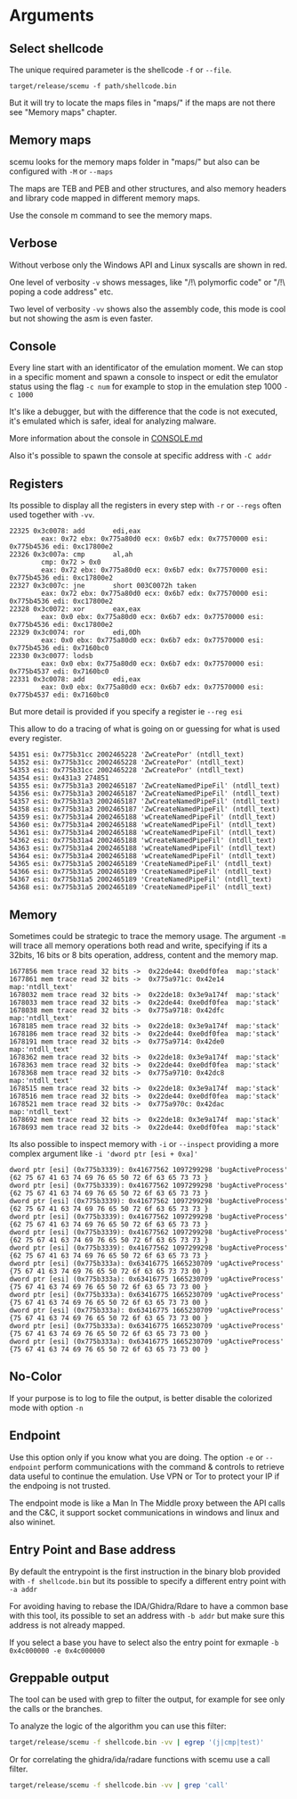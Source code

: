 
# Arguments 


## Select shellcode 

The unique required parameter is the shellcode `-f` or `--file`.

```
target/release/scemu -f path/shellcode.bin
```

But it will try to locate the maps files in "maps/" if the maps are not there see "Memory maps" chapter.


## Memory maps

scemu looks for the memory maps folder in "maps/"  but also can be configured with `-M` or `--maps` 

The maps are TEB and PEB and other structures, and also memory headers and library code mapped in different memory maps.

Use the console m command to see the memory maps.

## Verbose

Without verbose only the Windows API and Linux syscalls are shown in red.

One level of verbosity `-v` shows messages, like "/!\ polymorfic code" or "/!\ poping a code address" etc.

Two level of verbosity `-vv` shows also the assembly code, this mode is cool but not showing the asm is even faster.

## Console

Every line start with an identificator of the emulation moment. We can stop in a specific moment and spawn a console to inspect or edit the emulator status using the flag `-c num` for example to stop in the emulation step 1000 `-c 1000`

It's like a debugger, but with the difference that the code is not executed, it's emulated which is safer, ideal for analyzing malware.

More information about the console in [CONSOLE.md](CONSOLE.md)

Also it's possible to spawn the console at specific address with `-C addr`

## Registers

Its possible to display all the registers in every step with `-r` or `--regs` often used together with `-vv`.

```
22325 0x3c0078: add       edi,eax
        eax: 0x72 ebx: 0x775a80d0 ecx: 0x6b7 edx: 0x77570000 esi: 0x775b4536 edi: 0xc17800e2
22326 0x3c007a: cmp       al,ah
        cmp: 0x72 > 0x0
        eax: 0x72 ebx: 0x775a80d0 ecx: 0x6b7 edx: 0x77570000 esi: 0x775b4536 edi: 0xc17800e2
22327 0x3c007c: jne       short 003C0072h taken 
        eax: 0x72 ebx: 0x775a80d0 ecx: 0x6b7 edx: 0x77570000 esi: 0x775b4536 edi: 0xc17800e2
22328 0x3c0072: xor       eax,eax
        eax: 0x0 ebx: 0x775a80d0 ecx: 0x6b7 edx: 0x77570000 esi: 0x775b4536 edi: 0xc17800e2
22329 0x3c0074: ror       edi,0Dh
        eax: 0x0 ebx: 0x775a80d0 ecx: 0x6b7 edx: 0x77570000 esi: 0x775b4536 edi: 0x7160bc0
22330 0x3c0077: lodsb
        eax: 0x0 ebx: 0x775a80d0 ecx: 0x6b7 edx: 0x77570000 esi: 0x775b4537 edi: 0x7160bc0
22331 0x3c0078: add       edi,eax
        eax: 0x0 ebx: 0x775a80d0 ecx: 0x6b7 edx: 0x77570000 esi: 0x775b4537 edi: 0x7160bc0
```


But more detail is provided if you specify a register ie `--reg esi`

This allow to do a tracing of what is going on or guessing for what is used every register.

```
54351 esi: 0x775b31cc 2002465228 'ZwCreatePor' (ntdll_text)
54352 esi: 0x775b31cc 2002465228 'ZwCreatePor' (ntdll_text)
54353 esi: 0x775b31cc 2002465228 'ZwCreatePor' (ntdll_text)
54354 esi: 0x431a3 274851
54355 esi: 0x775b31a3 2002465187 'ZwCreateNamedPipeFil' (ntdll_text)
54356 esi: 0x775b31a3 2002465187 'ZwCreateNamedPipeFil' (ntdll_text)
54357 esi: 0x775b31a3 2002465187 'ZwCreateNamedPipeFil' (ntdll_text)
54358 esi: 0x775b31a3 2002465187 'ZwCreateNamedPipeFil' (ntdll_text)
54359 esi: 0x775b31a4 2002465188 'wCreateNamedPipeFil' (ntdll_text)
54360 esi: 0x775b31a4 2002465188 'wCreateNamedPipeFil' (ntdll_text)
54361 esi: 0x775b31a4 2002465188 'wCreateNamedPipeFil' (ntdll_text)
54362 esi: 0x775b31a4 2002465188 'wCreateNamedPipeFil' (ntdll_text)
54363 esi: 0x775b31a4 2002465188 'wCreateNamedPipeFil' (ntdll_text)
54364 esi: 0x775b31a4 2002465188 'wCreateNamedPipeFil' (ntdll_text)
54365 esi: 0x775b31a5 2002465189 'CreateNamedPipeFil' (ntdll_text)
54366 esi: 0x775b31a5 2002465189 'CreateNamedPipeFil' (ntdll_text)
54367 esi: 0x775b31a5 2002465189 'CreateNamedPipeFil' (ntdll_text)
54368 esi: 0x775b31a5 2002465189 'CreateNamedPipeFil' (ntdll_text)
```


## Memory

Sometimes could be strategic to trace the memory usage. The argument `-m` will trace all memory operations both read and write, specifying if its a 32bits, 16 bits or 8 bits operation, address, content and the memory map. 

```
1677856 mem trace read 32 bits ->  0x22de44: 0xe0df0fea  map:'stack'
1677861 mem trace read 32 bits ->  0x775a971c: 0x42e14  map:'ntdll_text'
1678032 mem trace read 32 bits ->  0x22de18: 0x3e9a174f  map:'stack'
1678033 mem trace read 32 bits ->  0x22de44: 0xe0df0fea  map:'stack'
1678038 mem trace read 32 bits ->  0x775a9718: 0x42dfc  map:'ntdll_text'
1678185 mem trace read 32 bits ->  0x22de18: 0x3e9a174f  map:'stack'
1678186 mem trace read 32 bits ->  0x22de44: 0xe0df0fea  map:'stack'
1678191 mem trace read 32 bits ->  0x775a9714: 0x42de0  map:'ntdll_text'
1678362 mem trace read 32 bits ->  0x22de18: 0x3e9a174f  map:'stack'
1678363 mem trace read 32 bits ->  0x22de44: 0xe0df0fea  map:'stack'
1678368 mem trace read 32 bits ->  0x775a9710: 0x42dc8  map:'ntdll_text'
1678515 mem trace read 32 bits ->  0x22de18: 0x3e9a174f  map:'stack'
1678516 mem trace read 32 bits ->  0x22de44: 0xe0df0fea  map:'stack'
1678521 mem trace read 32 bits ->  0x775a970c: 0x42dac  map:'ntdll_text'
1678692 mem trace read 32 bits ->  0x22de18: 0x3e9a174f  map:'stack'
1678693 mem trace read 32 bits ->  0x22de44: 0xe0df0fea  map:'stack'
```

Its also possible to inspect memory with `-i` or `--inspect` providing a more complex argument like `-i 'dword ptr [esi + 0xa]'`

```
dword ptr [esi] (0x775b3339): 0x41677562 1097299298 'bugActiveProcess' {62 75 67 41 63 74 69 76 65 50 72 6f 63 65 73 73 }
dword ptr [esi] (0x775b3339): 0x41677562 1097299298 'bugActiveProcess' {62 75 67 41 63 74 69 76 65 50 72 6f 63 65 73 73 }
dword ptr [esi] (0x775b3339): 0x41677562 1097299298 'bugActiveProcess' {62 75 67 41 63 74 69 76 65 50 72 6f 63 65 73 73 }
dword ptr [esi] (0x775b3339): 0x41677562 1097299298 'bugActiveProcess' {62 75 67 41 63 74 69 76 65 50 72 6f 63 65 73 73 }
dword ptr [esi] (0x775b3339): 0x41677562 1097299298 'bugActiveProcess' {62 75 67 41 63 74 69 76 65 50 72 6f 63 65 73 73 }
dword ptr [esi] (0x775b3339): 0x41677562 1097299298 'bugActiveProcess' {62 75 67 41 63 74 69 76 65 50 72 6f 63 65 73 73 }
dword ptr [esi] (0x775b333a): 0x63416775 1665230709 'ugActiveProcess' {75 67 41 63 74 69 76 65 50 72 6f 63 65 73 73 00 }
dword ptr [esi] (0x775b333a): 0x63416775 1665230709 'ugActiveProcess' {75 67 41 63 74 69 76 65 50 72 6f 63 65 73 73 00 }
dword ptr [esi] (0x775b333a): 0x63416775 1665230709 'ugActiveProcess' {75 67 41 63 74 69 76 65 50 72 6f 63 65 73 73 00 }
dword ptr [esi] (0x775b333a): 0x63416775 1665230709 'ugActiveProcess' {75 67 41 63 74 69 76 65 50 72 6f 63 65 73 73 00 }
dword ptr [esi] (0x775b333a): 0x63416775 1665230709 'ugActiveProcess' {75 67 41 63 74 69 76 65 50 72 6f 63 65 73 73 00 }
dword ptr [esi] (0x775b333a): 0x63416775 1665230709 'ugActiveProcess' {75 67 41 63 74 69 76 65 50 72 6f 63 65 73 73 00 }
```

## No-Color

If your purpose is to log to file the output, is better disable the colorized mode with option `-n`

## Endpoint

Use this option only if you know what you are doing.
The option `-e` or `--endpoint` perform communications with the command & controls to retrieve data useful to continue the emulation.
Use VPN or Tor to protect your IP if the endpoing is not trusted.

The endpoint mode is like a Man In The Middle proxy between the API calls and the C&C, it support socket communications in windows and linux and also wininet.

## Entry Point and Base address

By default the entrypoint is the first instruction in the binary blob provided with `-f shellcode.bin` but its possible to specify a different entry point with `-a addr`

For avoiding having to rebase the IDA/Ghidra/Rdare to have a common base with this tool, its possible to set an address with `-b addr` but make sure this address is not already mapped.

If you select a base you have to select also the entry point for exmaple `-b 0x4c000000 -e 0x4c000000`

## Greppable output

The tool can be used with grep to filter the output, for example for see only the calls or the branches.

To analyze the logic of the algorithm you can use this filter:

```bash
target/release/scemu -f shellcode.bin -vv | egrep '(j|cmp|test)'
```

Or for correlating the ghidra/ida/radare functions with scemu use a call filter.

```bash
target/release/scemu -f shellcode.bin -vv | grep 'call'
```

